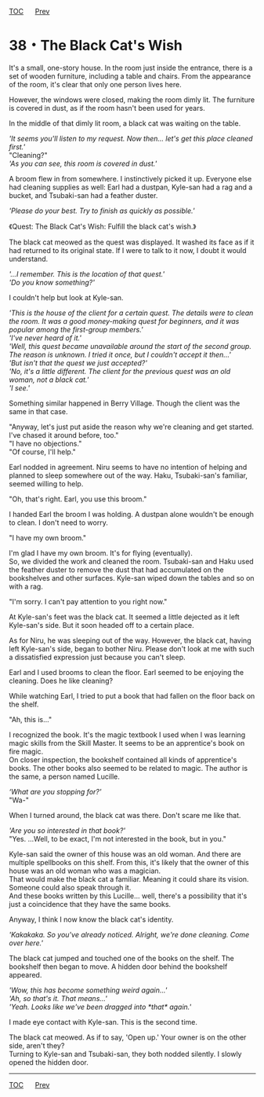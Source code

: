 [TOC](../readme.md)&nbsp;&nbsp;&nbsp;&nbsp;&nbsp;&nbsp;[Prev](Section0037.md)&nbsp;&nbsp;&nbsp;&nbsp;&nbsp;&nbsp;



# 38・The Black Cat's Wish

It's a small, one-story house. In the room just inside the entrance,
there is a set of wooden furniture, including a table and chairs. From
the appearance of the room, it's clear that only one person lives
here.  
  
However, the windows were closed, making the room dimly lit. The
furniture is covered in dust, as if the room hasn't been used for
years.  
  
In the middle of that dimly lit room, a black cat was waiting on the
table.  
  
*'It seems you'll listen to my request. Now then... let's get this place
cleaned first.'*  
"Cleaning?"  
*'As you can see, this room is covered in dust.'*  
  
A broom flew in from somewhere. I instinctively picked it up. Everyone
else had cleaning supplies as well: Earl had a dustpan, Kyle-san had a
rag and a bucket, and Tsubaki-san had a feather duster.  
  
*'Please do your best. Try to finish as quickly as possible.'*  
  
《Quest: The Black Cat's Wish: Fulfill the black cat's wish.》  
  
The black cat meowed as the quest was displayed. It washed its face as
if it had returned to its original state. If I were to talk to it now, I
doubt it would understand.  
  
*'...I remember. This is the location of that quest.'*  
*'Do you know something?'*  
  
I couldn't help but look at Kyle-san.  
  
*'This is the house of the client for a certain quest. The details were
to clean the room. It was a good money-making quest for beginners, and
it was popular among the first-group members.'*  
*'I've never heard of it.'*  
*'Well, this quest became unavailable around the start of the second
group. The reason is unknown. I tried it once, but I couldn't accept it
then...'*  
*'But isn't that the quest we just accepted?'*  
*'No, it's a little different. The client for the previous quest was an
old woman, not a black cat.'*  
*'I see.'*  
  
Something similar happened in Berry Village. Though the client was the
same in that case.  
  
"Anyway, let's just put aside the reason why we're cleaning and get
started. I've chased it around before, too."  
"I have no objections."  
"Of course, I'll help."  
  
Earl nodded in agreement. Niru seems to have no intention of helping and
planned to sleep somewhere out of the way. Haku, Tsubaki-san's familiar,
seemed willing to help.  
  
"Oh, that's right. Earl, you use this broom."  
  
I handed Earl the broom I was holding. A dustpan alone wouldn't be
enough to clean. I don't need to worry.  
  
"I have my own broom."  
  
I'm glad I have my own broom. It's for flying (eventually).  
So, we divided the work and cleaned the room. Tsubaki-san and Haku used
the feather duster to remove the dust that had accumulated on the
bookshelves and other surfaces. Kyle-san wiped down the tables and so on
with a rag.  
  
"I'm sorry. I can't pay attention to you right now."  
  
At Kyle-san's feet was the black cat. It seemed a little dejected as it
left Kyle-san's side. But it soon headed off to a certain place.  
  
As for Niru, he was sleeping out of the way. However, the black cat,
having left Kyle-san's side, began to bother Niru. Please don't look at
me with such a dissatisfied expression just because you can't sleep.  
  
Earl and I used brooms to clean the floor. Earl seemed to be enjoying
the cleaning. Does he like cleaning?  
  
While watching Earl, I tried to put a book that had fallen on the floor
back on the shelf.  
  
"Ah, this is..."  
  
I recognized the book. It's the magic textbook I used when I was
learning magic skills from the Skill Master. It seems to be an
apprentice's book on fire magic.  
On closer inspection, the bookshelf contained all kinds of apprentice's
books. The other books also seemed to be related to magic. The author is
the same, a person named Lucille.  
  
*‘What are you stopping for?'*  
"Wa-"  
  
When I turned around, the black cat was there. Don't scare me like
that.  
  
*'Are you so interested in that book?'*  
"Yes. ...Well, to be exact, I'm not interested in the book, but in
you."  
  
Kyle-san said the owner of this house was an old woman. And there are
multiple spellbooks on this shelf. From this, it's likely that the owner
of this house was an old woman who was a magician.  
That would make the black cat a familiar. Meaning it could share its
vision. Someone could also speak through it.  
And these books written by this Lucille... well, there's a possibility
that it's just a coincidence that they have the same books.  
  
Anyway, I think I now know the black cat's identity.  
  
*'Kakakaka. So you've already noticed. Alright, we're done cleaning.
Come over here.'*  
  
The black cat jumped and touched one of the books on the shelf. The
bookshelf then began to move. A hidden door behind the bookshelf
appeared.  
  
*'Wow, this has become something weird again…'*  
*'Ah, so that's it. That means...'*  
*'Yeah. Looks like we've been dragged into \*that\* again.'*  
  
I made eye contact with Kyle-san. This is the second time.  
  
The black cat meowed. As if to say, 'Open up.' Your owner is on the
other side, aren't they?  
Turning to Kyle-san and Tsubaki-san, they both nodded silently. I slowly
opened the hidden door.  
  
  
  


---
[TOC](../readme.md)&nbsp;&nbsp;&nbsp;&nbsp;&nbsp;&nbsp;[Prev](Section0037.md)&nbsp;&nbsp;&nbsp;&nbsp;&nbsp;&nbsp;

